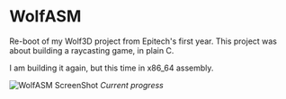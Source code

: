 # WolfASM

Re-boot of my Wolf3D project from Epitech's first year.
This project was about building a raycasting game, in plain C.

I am building it again, but this time in x86_64 assembly.


![WolfASM ScreenShot](http://i.imgur.com/JDBQaoV.png "WolfASM ScreenShot")
 _Current progress_
